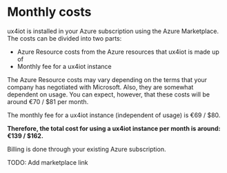 # Monthly costs

ux4iot is installed in your Azure subscription using the Azure Marketplace. The costs can be divided into two parts:

* Azure Resource costs from the Azure resources that ux4iot is made up of
* Monthly fee for a ux4iot instance

The Azure Resource costs may vary depending on the terms that your company has negotiated with Microsoft. Also, they are somewhat dependent on usage. You can expect, however, that these costs will be around €70 / $81 per month.

The monthly fee for a ux4iot instance \(independent of usage\) is €69 / $80.

**Therefore, the total cost for using a ux4iot instance per month is around: €139 / $162.**

Billing is done through your existing Azure subscription.

TODO: Add marketplace link

